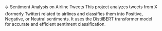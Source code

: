 ✈️ Sentiment Analysis on Airline Tweets
This project analyzes tweets from X (formerly Twitter) related to airlines and classifies them into Positive, Negative, or Neutral sentiments. It uses the DistilBERT transformer model for accurate and efficient sentiment classification.
